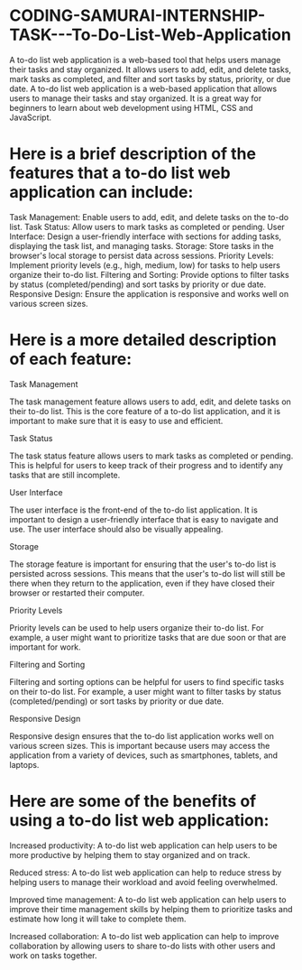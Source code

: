 # CODING-SAMURAI-INTERNSHIP-TASK---To-Do-List-Web-Application
 A to-do list web application is a web-based tool that helps users manage their tasks and stay organized. It allows users to add, edit, and delete tasks, mark tasks as completed, and filter and sort tasks by status, priority, or due date. A to-do list web application is a web-based application that allows users to manage their tasks and stay organized. It is a great way for beginners to learn about web development using HTML, CSS and  JavaScript.

# Here is a brief description of the features that a to-do list web application can include:

Task Management: Enable users to add, edit, and delete tasks on the to-do list.
Task Status: Allow users to mark tasks as completed or pending.
User Interface: Design a user-friendly interface with sections for adding tasks, displaying the task list, and managing tasks.
Storage: Store tasks in the browser's local storage to persist data across sessions.
Priority Levels: Implement priority levels (e.g., high, medium, low) for tasks to help users organize their to-do list.
Filtering and Sorting: Provide options to filter tasks by status (completed/pending) and sort tasks by priority or due date.
Responsive Design: Ensure the application is responsive and works well on various screen sizes.

# Here is a more detailed description of each feature:

Task Management

The task management feature allows users to add, edit, and delete tasks on their to-do list. This is the core feature of a to-do list application, and it is important to make sure that it is easy to use and efficient.

Task Status

The task status feature allows users to mark tasks as completed or pending. This is helpful for users to keep track of their progress and to identify any tasks that are still incomplete.

User Interface

The user interface is the front-end of the to-do list application. It is important to design a user-friendly interface that is easy to navigate and use. The user interface should also be visually appealing.

Storage

The storage feature is important for ensuring that the user's to-do list is persisted across sessions. This means that the user's to-do list will still be there when they return to the application, even if they have closed their browser or restarted their computer.

Priority Levels

Priority levels can be used to help users organize their to-do list. For example, a user might want to prioritize tasks that are due soon or that are important for work.

Filtering and Sorting

Filtering and sorting options can be helpful for users to find specific tasks on their to-do list. For example, a user might want to filter tasks by status (completed/pending) or sort tasks by priority or due date.

Responsive Design

Responsive design ensures that the to-do list application works well on various screen sizes. This is important because users may access the application from a variety of devices, such as smartphones, tablets, and laptops.

# Here are some of the benefits of using a to-do list web application:

Increased productivity: A to-do list web application can help users to be more productive by helping them to stay organized and on track.

Reduced stress: A to-do list web application can help to reduce stress by helping users to manage their workload and avoid feeling overwhelmed.

Improved time management: A to-do list web application can help users to improve their time management skills by helping them to prioritize tasks and estimate how long it will take to complete them.

Increased collaboration: A to-do list web application can help to improve collaboration by allowing users to share to-do lists with other users and work on tasks together.
